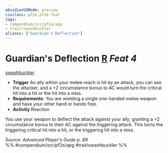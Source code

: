 ```yaml
---
obsidianUIMode: preview
cssclass: pf2e,pf2e-feat
tags:
- compendium/src/pf2e/apg
- trait/swashbuckler
aliases: ["Guardian's Deflection"]
---
```

# Guardian's Deflection  [R](../../Rules/core-rulebook/chapter-9-playing-the-game.md#Actions "Reaction") *Feat 4*  
[swashbuckler](../../Rules/traits/swashbuckler-apg.md)  

- **Trigger** An ally within your melee reach is hit by an attack, you can see the attacker, and a +2 circumstance bonus to AC would turn the critical hit into a hit or the hit into a miss.
- **Requirements**: You are wielding a single one-handed melee weapon and have your other hand or hands free.
- **Activity** Reaction

You use your weapon to deflect the attack against your ally, granting a +2 circumstance bonus to their AC against the triggering attack. This turns the triggering critical hit into a hit, or the triggering hit into a miss.

*Source: Advanced Player's Guide p. 89*  
%% #compendium/src/pf2e/apg #trait/swashbuckler %%